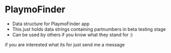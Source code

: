 # PlaymoFinder
* Data structure for PlaymoFinder app
* This just holds data strings containing partnumbers in beta testing stage
* Can be used by others if you know what they stand for :)

if you are interested what its for just send me a message
